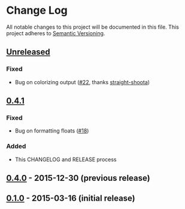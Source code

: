 # Change Log
All notable changes to this project will be documented in this file.
This project adheres to [Semantic Versioning](http://semver.org/).

## [Unreleased](https://github.com/porras/crul/compare/0.4.1...HEAD)
### Fixed
- Bug on colorizing output ([#22](https://github.com/porras/crul/pull/22), thanks [straight-shoota](https://github.com/straight-shoota))

## [0.4.1](https://github.com/porras/crul/compare/0.4.0...0.4.1)
### Fixed
- Bug on formatting floats ([#18](https://github.com/porras/crul/issues/18))

### Added
- This CHANGELOG and RELEASE process

## [0.4.0](https://github.com/porras/crul/tree/0.4.0) - 2015-12-30 (previous release)
## [0.1.0](https://github.com/porras/crul/tree/0.1.0) - 2015-03-16 (initial release)
